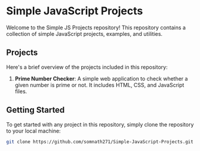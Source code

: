 # Simple JavaScript Projects

Welcome to the Simple JS Projects repository! This repository contains a collection of simple JavaScript projects, examples, and utilities.

## Projects

Here's a brief overview of the projects included in this repository:

1. **Prime Number Checker**: A simple web application to check whether a given number is prime or not. It includes HTML, CSS, and JavaScript files.

## Getting Started

To get started with any project in this repository, simply clone the repository to your local machine:

```bash
git clone https://github.com/somnath271/Simple-JavaScript-Projects.git
